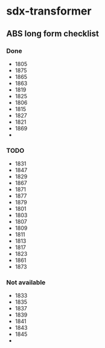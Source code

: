 # sdx-transformer

## ABS long form checklist

### Done

- 1805
- 1875
- 1865
- 1863
- 1819
- 1825
- 1806
- 1815
- 1827
- 1821
- 1869
- 
### TODO

- 1831
- 1847
- 1829
- 1867
- 1871
- 1877
- 1879
- 1801
- 1803
- 1807
- 1809
- 1811
- 1813
- 1817
- 1823
- 1861
- 1873

### Not available

- 1833
- 1835
- 1837
- 1839
- 1841
- 1843
- 1845
- 